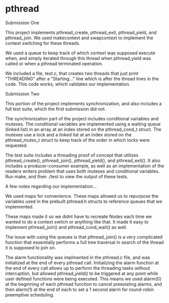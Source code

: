 pthread
=======

Submission One

This project implements pthread_create, pthread_exit, pthread_yield, and pthread_join. We used makecontext and swapcontext to implement the context switching for these threads.

We used a queue to keep track of which context was supposed execute when, and simply iterated through this thread when pthread_yield was called or when a pthread terminated operation.

We included a file, test.c, that creates two threads that just print "THREADING" after a "Starting..." line which is after the thread lines in the code. This code works, which validates our implementation.

Submission Two

This portion of the project implements synchronization, and also includes a full test suite, which the first submission did not. 

The synchronization part of the project includes conditional variables and mutexes. The conditional variables are implemented using a waiting queue (linked list) in an array at an index stored on the pthread_cond_t struct. The mutexes use a lock and a linked list at an index stored on the pthread_mutex_t struct to keep track of the order in which locks were requested. 

The test suite includes a threading proof of concept that utilizes pthread_create(), pthread_join(), pthread_yield(), and pthread_exit(). It also includes a producer-consumer example, as well as an implementation of the readers writers problem that uses both mutexes and conditional variables. Run make, and then ./test to view the output of these tests. 

A few notes regarding our implementation...

We used maps for convenience. These maps allowed us to repurpose the variables used in the prebuilt pthread.h structs to reference queues that we implemented. 

These maps made it so we didnt have to recreate Nodes each time we wanted to do a context switch or anything like that. It made it easy to implement pthread_join() and pthread_cond_wait() as well. 

The issue with using the queues is that pthread_join() is a very complicated function that essentially performs a full tree traversal in search of the thread it is supposed to join on. 

The alarm functionality was implmented in the pthread.c file, and was initialized at the end of every pthread call. Initializing the alarm function at the end of every call allows up to perform the threading tasks without interruption, but allowed pthread_yield() to be triggered at any point while user defined functions were being executed. This means we used alarm(0) at the beginning of each pthread function to cancel preexisting alarms, and then alarm(1) at the end of each to set a 1 second alarm for round-robin preemptive scheduling. 
